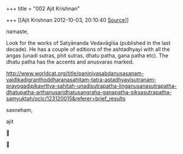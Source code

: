 +++
title = "002 Ajit Krishnan"

+++
[[Ajit Krishnan	2012-10-03, 20:10:40 [Source](https://groups.google.com/g/samskrita/c/59ywFHNiAB4)]]



namaste,  
  
Look for the works of Satyānanda Vedavāgīśa (published in the last  
decade). He has a couple of editions of the ashtadhyayi with all the  
angas (unadi sutras, phit sutras, dhatu patha, gana patha etc). The  
dhatu patha has the accents and anusvaras marked.  
  
<http://www.worldcat.org/title/paniniyasabdanusasanam-vaidikadigranthoddharanasahitam-tatra-astadhyayisutranam-prayogadipikavrttya-sahitah-unadisutrapatha-linganusanasutrapatha-dhatupatha-arthanusaridhatusangraha-ganapatha-siksasutrapatha-samyuktah/oclc/123120015&referer=brief_results>  
  
sasneham,  
  
ajit  





